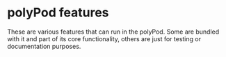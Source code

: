 # polyPod features

These are various features that can run in the polyPod. Some are bundled with it
and part of its core functionality, others are just for testing or documentation
purposes.
